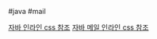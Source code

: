 #java #mail

[자바 인라인 css 참조](https://m.blog.naver.com/zzang9ha/222110960012)
[자바 메일 인라인 css 참조](https://dev-emmababy.tistory.com/62)